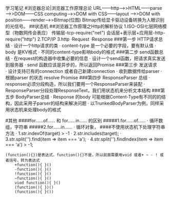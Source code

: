 学习笔记
#浏览器总论|浏览器工作原理总论
URL——http——>>HTML——parse——>>DOM——CSS computing——>>DOM with CSS——layout
——>>DOM with position——render——>>Bitmap(位图)
Bitmap传给显卡驱动设备转换为人眼识别的光信号。
##状态机
##浏览器工作原理之Http的解析协议
    1.ISO-OSI七层网络模型（物数网传会表应）
           传输层-tcp-require("net")
           会话层+表示层+应用层-http-require("http")
    2.TCP/IP
    3.http
        ·Request
        ·Response
 ###第一步 HTTP请求总结
    · 设计一个http请求的类
    · content-type 是一个必要的字段，要有默认值
    · body 是KV格式
    · 不同的content-type影响body的格式
 ###第二步 send函数总结
    · 在request的构造器中收集必要的信息
    · 设计一个send函数，把请求真实发送到服务器
    · send 函数应该是异步的，所以返回Promise
 ###第三步 发送请求   
    · 设计支持已有的connection 或者自己新建connection
    · 收到数据传给parser
    · 根据parser 的状态 resolve Promise 
 ###第四步 ResponseParser 总结
    · responser必须分段构造，所以我们要用一个ResponseParser来装配
    · ResponseParser分段处理ResponseText，我们用状态机来分析文本结构
 ###第五步 BodyParser总结
    · Response 的body 可能根据Content-Type有不同的的结构，因此采用子parser的结构来解决问题
    · 以TrunkedBodyParser为例，同样采用状态机来处理body的格式

#其他
####for……of…… 和 for……in…… 的区别
#####1.for……of……
· 循环数组，字符串
#####2.for……in……
· 循环对象，
####不使用状态机下处理字符串方法
· 1.str.indexOf(target) > -1
· 2.str.includes(target);
· 3.str.split('').find(item => item === 'a');
· 4.str.split('').findIndex(item => item === 'a') > -1;
````
(function(){})是表达式，function(){}不是，所以前面需要用void 或者+ ~ - ! 或者括号，转为表达式
    +function(){ }()
    -function(){ }()
    !function(){ }()
    ~function(){ }()
    viod function(){ }()
    (function(){ })()
    (function(){ }())
   